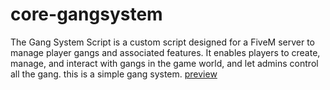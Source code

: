 # core-gangsystem
The Gang System Script is a custom script designed for a FiveM server to manage player gangs and associated features. It enables players to create, manage, and interact with gangs in the game world, and let admins control all the gang. this is a simple gang system.
[preview](https://streamable.com/fdie81)

